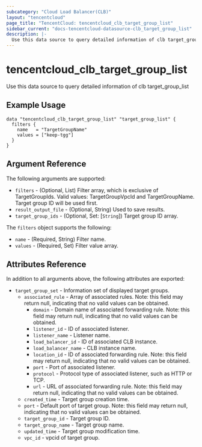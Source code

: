 ```yaml
---
subcategory: "Cloud Load Balancer(CLB)"
layout: "tencentcloud"
page_title: "TencentCloud: tencentcloud_clb_target_group_list"
sidebar_current: "docs-tencentcloud-datasource-clb_target_group_list"
description: |-
  Use this data source to query detailed information of clb target_group_list
---
```


# tencentcloud_clb_target_group_list

Use this data source to query detailed information of clb target_group_list

## Example Usage

```hcl
data "tencentcloud_clb_target_group_list" "target_group_list" {
  filters {
    name   = "TargetGroupName"
    values = ["keep-tgg"]
  }
}
```

## Argument Reference

The following arguments are supported:

* `filters` - (Optional, List) Filter array, which is exclusive of TargetGroupIds. Valid values: TargetGroupVpcId and TargetGroupName. Target group ID will be used first.
* `result_output_file` - (Optional, String) Used to save results.
* `target_group_ids` - (Optional, Set: [`String`]) Target group ID array.

The `filters` object supports the following:

* `name` - (Required, String) Filter name.
* `values` - (Required, Set) Filter value array.

## Attributes Reference

In addition to all arguments above, the following attributes are exported:

* `target_group_set` - Information set of displayed target groups.
  * `associated_rule` - Array of associated rules. Note: this field may return null, indicating that no valid values can be obtained.
    * `domain` - Domain name of associated forwarding rule. Note: this field may return null, indicating that no valid values can be obtained.
    * `listener_id` - ID of associated listener.
    * `listener_name` - Listener name.
    * `load_balancer_id` - ID of associated CLB instance.
    * `load_balancer_name` - CLB instance name.
    * `location_id` - ID of associated forwarding rule. Note: this field may return null, indicating that no valid values can be obtained.
    * `port` - Port of associated listener.
    * `protocol` - Protocol type of associated listener, such as HTTP or TCP.
    * `url` - URL of associated forwarding rule. Note: this field may return null, indicating that no valid values can be obtained.
  * `created_time` - Target group creation time.
  * `port` - Default port of target group. Note: this field may return null, indicating that no valid values can be obtained.
  * `target_group_id` - Target group ID.
  * `target_group_name` - Target group name.
  * `updated_time` - Target group modification time.
  * `vpc_id` - vpcid of target group.


